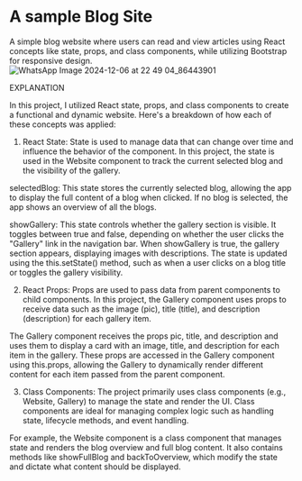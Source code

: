 # A sample Blog Site
A  simple blog website where users can read and view articles using React concepts like state, props, and class components, while utilizing Bootstrap for responsive design.
![WhatsApp Image 2024-12-06 at 22 49 04_86443901](https://github.com/user-attachments/assets/59f7d142-802f-497c-8c00-e43e85a885d4)

EXPLANATION

In this project, I utilized React state, props, and class components to create a functional and dynamic website. Here's a breakdown of how each of these concepts was applied:

1. React State:
State is used to manage data that can change over time and influence the behavior of the component. In this project, the state is used in the Website component to track the current selected blog and the visibility of the gallery.

selectedBlog: This state stores the currently selected blog, allowing the app to display the full content of a blog when clicked. If no blog is selected, the app shows an overview of all the blogs.

showGallery: This state controls whether the gallery section is visible. It toggles between true and false, depending on whether the user clicks the "Gallery" link in the navigation bar. When showGallery is true, the gallery section appears, displaying images with descriptions.
The state is updated using the this.setState() method, such as when a user clicks on a blog title or toggles the gallery visibility.

2. React Props:
Props are used to pass data from parent components to child components. In this project, the Gallery component uses props to receive data such as the image (pic), title (title), and description (description) for each gallery item.

The Gallery component receives the props pic, title, and description and uses them to display a card with an image, title, and description for each item in the gallery.
These props are accessed in the Gallery component using this.props, allowing the Gallery to dynamically render different content for each item passed from the parent component.

3. Class Components:
The project primarily uses class components (e.g., Website, Gallery) to manage the state and render the UI. Class components are ideal for managing complex logic such as handling state, lifecycle methods, and event handling.

For example, the Website component is a class component that manages state and renders the blog overview and full blog content. It also contains methods like showFullBlog and backToOverview, which modify the state and dictate what content should be displayed.
